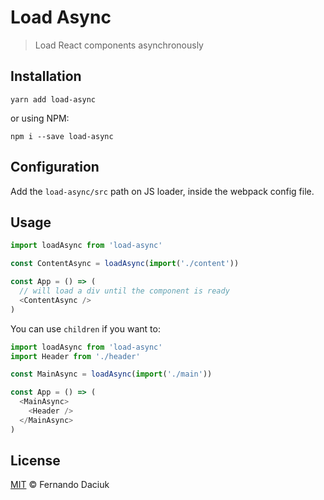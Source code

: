 # Load Async

> Load React components asynchronously

## Installation

```console
yarn add load-async
```

or using NPM:

```console
npm i --save load-async
```

## Configuration

Add the `load-async/src` path on JS loader, inside the webpack config file.

## Usage

```js
import loadAsync from 'load-async'

const ContentAsync = loadAsync(import('./content'))

const App = () => (
  // will load a div until the component is ready
  <ContentAsync />
)
```

You can use `children` if you want to:

```js
import loadAsync from 'load-async'
import Header from './header'

const MainAsync = loadAsync(import('./main'))

const App = () => (
  <MainAsync>
    <Header />
  </MainAsync>
)
```

## License

[MIT](https://github.com/fdaciuk/licenses/blob/master/MIT-LICENSE.md) &copy; Fernando Daciuk
